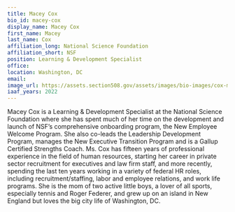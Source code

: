 ```yaml
---
title: Macey Cox
bio_id: macey-cox
display_name: Macey Cox
first_name: Macey
last_name: Cox
affiliation_long: National Science Foundation
affiliation_short: NSF
position: Learning & Development Specialist
office: 
location: Washington, DC
email: 
image_url: https://assets.section508.gov/assets/images/bio-images/cox-macey.png
iaaf_years: 2022
---
```

Macey Cox is a Learning & Development Specialist at the National Science Foundation where she has spent much of her time on the development and launch of NSF’s comprehensive onboarding program, the New Employee Welcome Program. She also co-leads the Leadership Development Program, manages the New Executive Transition Program and is a Gallup Certified Strengths Coach. Ms. Cox has fifteen years of professional experience in the field of human resources, starting her career in private sector recruitment for executives and law firm staff, and more recently, spending the last ten years working in a variety of federal HR roles, including recruitment/staffing, labor and employee relations, and work life programs. She is the mom of two active little boys, a lover of all sports, especially tennis and Roger Federer, and grew up on an island in New England but loves the big city life of Washington, DC.